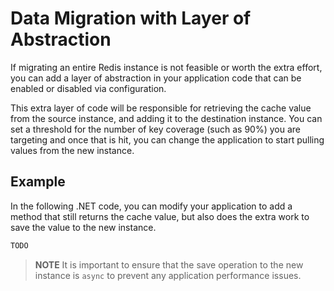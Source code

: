 # Data Migration with Layer of Abstraction

If migrating an entire Redis instance is not feasible or worth the extra effort, you can add a layer of abstraction in your application code that can be enabled or disabled via configuration.

This extra layer of code will be responsible for retrieving the cache value from the source instance, and adding it to the destination instance.  You can set a threshold for the number of key coverage (such as 90%) you are targeting and once that is hit, you can change the application to start pulling values from the new instance.

## Example

In the following .NET code, you can modify your application to add a method that still returns the cache value, but also does the extra work to save the value to the new instance.

```csharp
TODO
```

> **NOTE** It is important to ensure that the save operation to the new instance is `async` to prevent any application performance issues.
